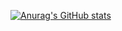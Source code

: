 [![Anurag's GitHub stats](https://github-readme-stats.vercel.app/api?username=tetrerox&include_all_commits=true&count_private=true&show_icons=true&hide=stars,contribs)](https://github.com/anuraghazra/github-readme-stats)
